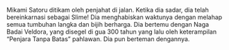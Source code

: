 Mikami Satoru ditikam oleh penjahat di jalan. Ketika dia sadar, dia telah bereinkarnasi sebagai Slime! Dia menghabiskan waktunya dengan melahap semua tumbuhan langka dan bijih berharga. Dia bertemu dengan Naga Badai Veldora, yang disegel di gua 300 tahun yang lalu oleh keterampilan “Penjara Tanpa Batas” pahlawan. Dia pun berteman dengannya.
